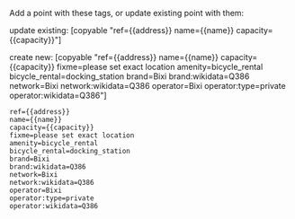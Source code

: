 Add a point with these tags, or update existing point with them:

update existing: [copyable "ref={{address}}
name={{name}}
capacity={{capacity}}"]

create new: [copyable "ref={{address}}
name={{name}}
capacity={{capacity}}
fixme=please set exact location
amenity=bicycle_rental
bicycle_rental=docking_station
brand=Bixi
brand:wikidata=Q386
network=Bixi
network:wikidata=Q386
operator=Bixi
operator:type=private
operator:wikidata=Q386"]

```
ref={{address}}
name={{name}}
capacity={{capacity}}
fixme=please set exact location
amenity=bicycle_rental
bicycle_rental=docking_station
brand=Bixi
brand:wikidata=Q386
network=Bixi
network:wikidata=Q386
operator=Bixi
operator:type=private
operator:wikidata=Q386
```

